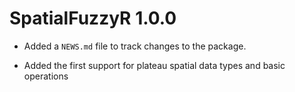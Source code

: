 # SpatialFuzzyR 1.0.0

* Added a `NEWS.md` file to track changes to the package.

* Added the first support for plateau spatial data types and basic operations
